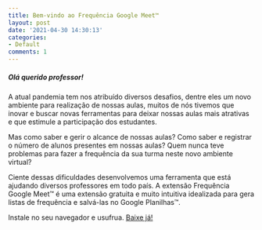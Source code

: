 ```yaml
---
title: Bem-vindo ao Frequência Google Meet™
layout: post
date: '2021-04-30 14:30:13'
categories:
- Default
comments: 1
---
```


##### Olá querido professor!
A atual pandemia tem nos atribuído diversos desafios, dentre eles um novo ambiente para realização de nossas aulas, muitos de nós tivemos que inovar e buscar novas ferramentas para deixar nossas aulas mais atrativas e que estimule a participação dos estudantes. 

Mas como saber e gerir o alcance de nossas aulas? Como saber e registrar o número de alunos presentes em nossas aulas? Quem nunca teve problemas para fazer a frequência da sua turma neste novo ambiente virtual?

Ciente dessas dificuldades desenvolvemos uma ferramenta que está ajudando diversos professores em todo país. A extensão Frequência Google Meet™ é uma extensão gratuita e muito intuitiva idealizada para gera listas de frequência e salvá-las no Google Planilhas™.

Instale no seu navegador e usufrua. [Baixe já!](https://chrome.google.com/webstore/detail/frequ%C3%AAncia-google-meet/fldnfkeijmngmgjgnagiidmonemlbmpl?hl=pt-BR)
